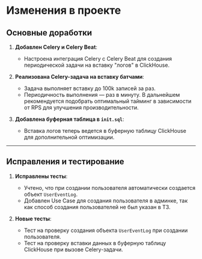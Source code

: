 # Изменения в проекте

## Основные доработки

1. **Добавлен Celery и Celery Beat**:
   - Настроена интеграция Celery с Celery Beat для создания периодической задачи на вставку "логов" в ClickHouse.

2. **Реализована Celery-задача на вставку батчами**:
   - Задача выполняет вставку до 100k записей за раз.
   - Периодичность выполнения — раз в минуту. В дальнейшем рекомендуется подобрать оптимальный тайминг в зависимости от RPS для улучшения производительности.

3. **Добавлена буферная таблица в `init.sql`**:
   - Вставка логов теперь ведется в буферную таблицу ClickHouse для дополнительной оптимизации.

---

## Исправления и тестирование

1. **Исправлены тесты**:
   - Учтено, что при создании пользователя автоматически создается объект `UserEventLog`. 
   - Добавлен Use Case для создания пользователя в админке, так как способ создания пользователей не был указан в ТЗ.

2. **Новые тесты**:
   - Тест на проверку создания объекта `UserEventLog` при создании пользователя.
   - Тест на проверку вставки данных в буферную таблицу ClickHouse при вызове Celery-задачи.